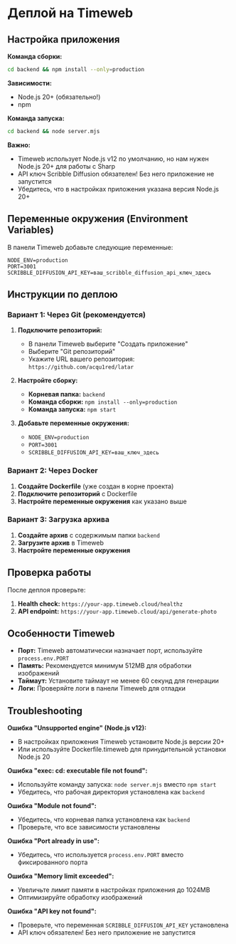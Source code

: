 # Деплой на Timeweb

## Настройка приложения

**Команда сборки:**
```bash
cd backend && npm install --only=production
```

**Зависимости:**
- Node.js 20+ (обязательно!)
- npm

**Команда запуска:**
```bash
cd backend && node server.mjs
```

**Важно:** 
- Timeweb использует Node.js v12 по умолчанию, но нам нужен Node.js 20+ для работы с Sharp
- API ключ Scribble Diffusion обязателен! Без него приложение не запустится
- Убедитесь, что в настройках приложения указана версия Node.js 20+

## Переменные окружения (Environment Variables)

В панели Timeweb добавьте следующие переменные:

```env
NODE_ENV=production
PORT=3001
SCRIBBLE_DIFFUSION_API_KEY=ваш_scribble_diffusion_api_ключ_здесь
```

## Инструкции по деплою

### Вариант 1: Через Git (рекомендуется)

1. **Подключите репозиторий:**
   - В панели Timeweb выберите "Создать приложение"
   - Выберите "Git репозиторий"
   - Укажите URL вашего репозитория: `https://github.com/acqu1red/latar`

2. **Настройте сборку:**
   - **Корневая папка:** `backend`
   - **Команда сборки:** `npm install --only=production`
   - **Команда запуска:** `npm start`

3. **Добавьте переменные окружения:**
   - `NODE_ENV=production`
   - `PORT=3001`
   - `SCRIBBLE_DIFFUSION_API_KEY=ваш_ключ_здесь`

### Вариант 2: Через Docker

1. **Создайте Dockerfile** (уже создан в корне проекта)
2. **Подключите репозиторий** с Dockerfile
3. **Настройте переменные окружения** как указано выше

### Вариант 3: Загрузка архива

1. **Создайте архив** с содержимым папки `backend`
2. **Загрузите архив** в Timeweb
3. **Настройте переменные окружения**

## Проверка работы

После деплоя проверьте:

1. **Health check:** `https://your-app.timeweb.cloud/healthz`
2. **API endpoint:** `https://your-app.timeweb.cloud/api/generate-photo`

## Особенности Timeweb

- **Порт:** Timeweb автоматически назначает порт, используйте `process.env.PORT`
- **Память:** Рекомендуется минимум 512MB для обработки изображений
- **Таймаут:** Установите таймаут не менее 60 секунд для генерации
- **Логи:** Проверяйте логи в панели Timeweb для отладки

## Troubleshooting

**Ошибка "Unsupported engine" (Node.js v12):**
- В настройках приложения Timeweb установите Node.js версии 20+
- Или используйте Dockerfile.timeweb для принудительной установки Node.js 20

**Ошибка "exec: cd: executable file not found":**
- Используйте команду запуска: `node server.mjs` вместо `npm start`
- Убедитесь, что рабочая директория установлена как `backend`

**Ошибка "Module not found":**
- Убедитесь, что корневая папка установлена как `backend`
- Проверьте, что все зависимости установлены

**Ошибка "Port already in use":**
- Убедитесь, что используется `process.env.PORT` вместо фиксированного порта

**Ошибка "Memory limit exceeded":**
- Увеличьте лимит памяти в настройках приложения до 1024MB
- Оптимизируйте обработку изображений

**Ошибка "API key not found":**
- Проверьте, что переменная `SCRIBBLE_DIFFUSION_API_KEY` установлена
- API ключ обязателен! Без него приложение не запустится
